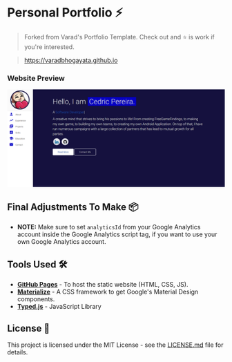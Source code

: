 # Personal Portfolio ⚡️
> Forked from Varad's Portfolio Template. Check out and :star: is work if you're interested.

> https://varadbhogayata.github.io

### Website Preview
<p align="center">
  <kbd>
    <a href="https://stoopidu.github.io/" target="_blank"><img src="examples/preview.jpg">
  </a>
  </kbd>
</p>

## Final Adjustments To Make 📦
- <b>NOTE:</b> Make sure to set `analyticsId` from your Google Analytics account inside the Google Analytics script tag, if you want to use your own Google Analytics account.

## Tools Used 🛠️
* [<b>GitHub Pages</b>](https://create-react-app.dev/docs/deployment/#github-pages) - To host the static website (HTML, CSS, JS).
* [<b>Materialize</b>](https://materializecss.com/) - A CSS framework to get Google's Material Design components.
* [<b>Typed.js</b>](https://mattboldt.com/demos/typed-js/) - JavaScript Library

## License 📄
This project is licensed under the MIT License - see the [LICENSE.md](./LICENSE) file for details.
